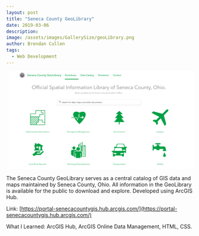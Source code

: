 ```yaml
---
layout: post
title: "Seneca County GeoLibrary"
date: 2019-03-06
description:
image: /assets/images/GallerySize/geoLibrary.png
author: Brendan Cullen
tags:
  - Web Development
---
```

![](/assets/images/OriginalSize/geoLibrary.png)

The Seneca County GeoLibrary serves as a central catalog of GIS data and maps maintained by Seneca County, Ohio. All information in the GeoLibrary is available for the public to download and explore. Developed using ArcGIS Hub.

Link: [https://portal-senecacountygis.hub.arcgis.com/](https://portal-senecacountygis.hub.arcgis.com/)

What I Learned: ArcGIS Hub, ArcGIS Online Data Management, HTML, CSS.